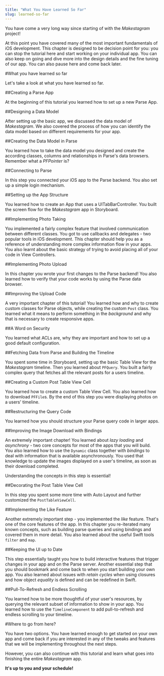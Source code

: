 ```yaml
---
title: "What You Have Learned So Far"
slug: learned-so-far
---
```


You have come a very long way since starting of with the _Makestagram_ project!

At this point you have covered many of the most important fundamentals of iOS development. This chapter is designed to be decision point for you: you can stop the tutorial here and start working on your individual app. You can also keep on going and dive more into the design details and the fine tuning of our app. You can also pause here and come back later.

#What you have learned so far

Let's take a look at what you have learned so far.

##Creating a Parse App

At the beginning of this tutorial you learned how to set up a new Parse App.

##Designing a Data Model

After setting up the basic app, we discussed the data model of _Makestagram_. We also covered the process of how you can identify the data model based on different requirements for your app.

##Creating the Data Model in Parse

You learned how to take the data model you designed and create the according classes, columns and relationships in Parse's data browsers. Remember what a _PFPointer_ is?

##Connecting to Parse

In this step you connected your iOS app to the Parse backend. You also set up a simple login mechanism.

##Setting up the App Structure

You learned how to create an App that uses a UITabBarController. You built the screen flow for the _Makestagram_ app in Storyboard.

##Implementing Photo Taking

You implemented a fairly complex feature that involved communication between different classes. You got to use callbacks and delegates - two popular tools in iOS development. This chapter should help you as a reference of understanding more complex information flow in your apps. You also learnt about the basic strategy of trying to avoid placing all of your code in View Controllers.

##Implementing Photo Upload

In this chapter you wrote your first changes to the Parse backend! You also learned how to verify that your code works by using the Parse data browser.

##Improving the Upload Code

A very important chapter of this tutorial! You learned how and why to create custom classes for Parse objects, while creating the custom `Post` class. You learned what it means to perform something in the _background_ and why that is necessary to create responsive apps.

##A Word on Security

You learned what ACLs are, why they are important and how to set up a good default configuration.

##Fetching Data from Parse and Building the Timeline

You spent some time in Storyboard, setting up the basic Table View for the _Makestagram_ timeline. Then you learned about `PFQuery`. You built a fairly complex query that fetches all the relevant posts for a users timeline.

##Creating a Custom Post Table View Cell

You learned how to create a custom Table View Cell. You also learned how to download `PFFile`s. By the end of this step you were displaying photos on a users' timeline.

##Restructuring the Query Code

You learned how you should structure your Parse query code in larger apps.

##Improving the Image Download with Bindings

An extremely important chapter! You learned about _lazy loading_ and _asynchrony_ - two core concepts for most of the apps that you will build. You also learned how to use the `Dynamic` class together with _bindings_ to deal with information that is available asynchronously. You used that knowledge to update the images displayed on a user's timeline, as soon as their download completed.

Understanding the concepts in this step is essential!

##Decorating the Post Table View Cell

In this step you spent some more time with Auto Layout and further customized the `PostTableViewCell`.

##Implementing the Like Feature

Another extremely important step - you implemented the _like_ feature. That's one of the core features of the app. In this chapter you re-iterated many known concepts, such as building parse queries and using bindings and covered them in more detail. You also learned about the useful Swift tools `filter` and `map`.

##Keeping the UI up to Date

This step essentially taught you how to build interactive features that trigger changes in your app and on the Parse server. Another essential step that you should bookmark and come back to when you start building your own app. You also learned about issues with _retain cycles_ when using closures and how object _equality_ is defined and can be redefined in Swift.

##Pull-To-Refresh and Endless Scrolling

You learned how to be more thoughtful of your user's resources, by querying the relevant subset of information to show in your app. You learned how to use the `TimelineComponent` to add pull-to-refresh and endless scrolling to your timeline.

#Where to go from here?

You have two options. You have learned enough to get started on your own app and come back if you are interested in any of the tweaks and features that we will be implementing throughout the next steps.

However, you can also continue with this tutorial and learn what goes into finishing the entire _Makestagram_ app.

**It's up to you and your schedule!**
